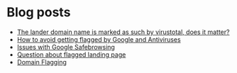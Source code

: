 # Blog posts
<!-- BLOG-POST-LIST:START -->
- [The lander domain name is marked as such by virustotal, does it matter?](https://afflift.com/f/threads/the-lander-domain-name-is-marked-as-such-by-virustotal-does-it-matter.10237/)
- [How to avoid getting flagged by Google and Antiviruses](https://afflift.com/f/threads/how-to-avoid-getting-flagged-by-google-and-antiviruses.7277/)
- [Issues with Google Safebrowsing](https://afflift.com/f/threads/issues-with-google-safebrowsing.10136/)
- [Question about flagged landing page](https://afflift.com/f/threads/question-about-flagged-landing-page.9042/)
- [Domain Flagging](https://afflift.com/f/threads/domain-flagging.9870/)
<!-- BLOG-POST-LIST:END -->
